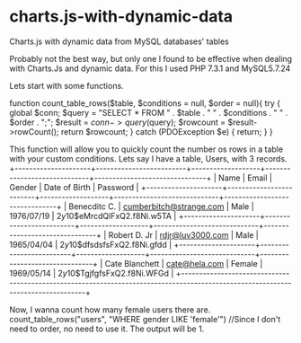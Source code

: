 # charts.js-with-dynamic-data
Charts.js with dynamic data from MySQL databases' tables

Probably not the best way, but only one I found to be effective when dealing with Charts.Js and dynamic data.
For this I used PHP 7.3.1 and MySQL5.7.24

Lets start with some functions.

function count_table_rows($table, $conditions = null, $order = null){
    try {
			  global $conn;
			  $query = "SELECT * FROM " . $table . " " . $conditions . " " . $order . ";";
			  $result = $conn->query($query);
			  $rowcount = $result->rowCount();
			  return $rowcount;
		} catch (PDOException $e) {
			  return;
		}
}

This function will allow you to quickly count the number os rows in a table with your custom conditions.
Lets say I have a table, Users, with 3 records.
+---------------------+-------------------------+-------------------+-----------------------------+-------------------------------+
| Name                | Email                   | Gender            | Date of Birth               | Password                      |
+---------------------+-------------------------+-------------------+-----------------------------+-------------------------------+
| Benecditc C.        | cumberbitch@strange.com | Male              | 1976/07/19                  | $2y$10$eMrcdQlFxQ2.f8Ni.w5TA  |
+---------------------+-------------------------+-------------------+-----------------------------+-------------------------------+
| Robert D. Jr        | rdjr@luv3000.com        | Male              | 1965/04/04                  | $2y$10$dfsdsfsFxQ2.f8Ni.gfdd  |
+---------------------+-------------------------+-------------------+-----------------------------+-------------------------------+
| Cate Blanchett      | cate@hela.com           | Female            | 1969/05/14                  | $2y$10$TgjfgfsFxQ2.f8Ni.WFGd  |
+---------------------------------------------------------------------------------------------------------------------------------+

Now, I wanna count how many female users there are.
    count_table_rows("users", "WHERE gender LIKE 'female'") //Since I don't need to order, no need to use it.
The output will be 1.
